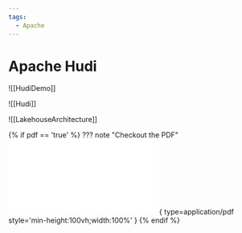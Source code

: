 ```yaml
---
tags:
  - Apache
---
```


# Apache Hudi

![[HudiDemo]]

![[Hudi]]

![[LakehouseArchitecture]]

{% if pdf == 'true' %}
??? note "Checkout the PDF"
      ![PDF](pdf/medium_com_itnext_building_data_lakes_on_aws_with_kafka_conn.pdf){ type=application/pdf style='min-height:100vh;width:100%' }
 {% endif %}

